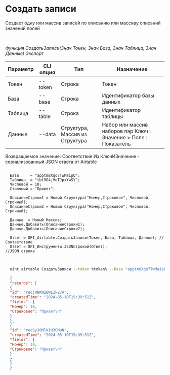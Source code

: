 ﻿---
sidebar_position: 3
---

# Создать записи
 Создает одну или массив записей по описанию или массиву описаний значений полей




<br/>


*Функция СоздатьЗаписи(Знач Токен, Знач База, Знач Таблица, Знач Данные) Экспорт*

  | Параметр | CLI опция | Тип | Назначение |
  |-|-|-|-|
  | Токен | --token | Строка | Токен |
  | База | --base | Строка | Идентификатор базы данных |
  | Таблица | --table | Строка | Идентификатор таблицы |
  | Данные | --data | Структура, Массив из Структура | Набор или массив наборов пар Ключ : Значение > Поле : Показатель |

  
  Возвращаемое значение:   Соответствие Из КлючИЗначение - сериализованный JSON ответа от Airtable


```bsl title="Пример кода"
  
  База     = "apptm8Xqo7TwMaipQ";
  Таблица  = "tbl9G4jVoTJpxYwSY";
  Числовой = 10;
  Строчный = "Привет";
  
  ОписаниеСтроки1 = Новый Структура("Номер,Строковое", Числовой, Строчный);
  ОписаниеСтроки2 = Новый Структура("Номер,Строковое", Числовой, Строчный);
  
  Данные  = Новый Массив;
  Данные.Добавить(ОписаниеСтроки1);
  Данные.Добавить(ОписаниеСтроки2);
  
  Ответ = OPI_Airtable.СоздатьЗаписи(Токен, База, Таблица, Данные); //Соответствие
  Ответ = OPI_Инструменты.JSONСтрокой(Ответ);                       //JSON строка
  
```
	


```sh title="Пример команды CLI"
    
  oint airtable СоздатьЗаписи --token %token% --base "apptm8Xqo7TwMaipQ" --table "tbl9G4jVoTJpxYwSY" --data %data%

```

```json title="Результат"
  {
  "records": [
  {
  "id": "recjHNKNZBWLZkZ7A",
  "createdTime": "2024-05-10T19:39:51Z",
  "fields": {
  "Номер": 10,
  "Строковое": "Привет\n"
  }
  },
  {
  "id": "recGyJ0MlN1H3GMuN",
  "createdTime": "2024-05-10T19:39:51Z",
  "fields": {
  "Номер": 10,
  "Строковое": "Привет\n"
  }
  }
  ]
  }
```
